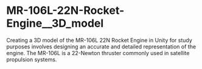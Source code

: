 # MR-106L-22N-Rocket-Engine__3D_model
Creating a 3D model of the MR-106L 22N Rocket Engine in Unity for study purposes involves designing an accurate and detailed representation of the engine. The MR-106L is a 22-Newton thruster commonly used in satellite propulsion systems.
